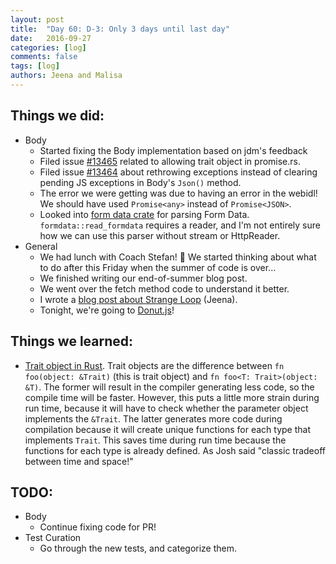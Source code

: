 ```yaml
---
layout: post
title:  "Day 60: D-3: Only 3 days until last day"
date:   2016-09-27
categories: [log]
comments: false
tags: [log]
authors: Jeena and Malisa
---
```


## Things we did:
- Body
    - Started fixing the Body implementation based on jdm's feedback
    - Filed issue [#13465](https://github.com/servo/servo/issues/13465) related to allowing trait object in promise.rs.
    - Filed issue [#13464](https://github.com/servo/servo/issues/13464) about rethrowing exceptions instead of clearing pending JS exceptions in Body's `Json()` method.
    - The error we were getting was due to having an error in the webidl! We should have used `Promise<any>` instead of `Promise<JSON>`.
    - Looked into [form data crate](https://mikedilger.github.io/formdata/formdata/index.html) for parsing Form Data. `formdata::read_formdata` requires a reader, and I'm not entirely sure how we can use this parser without stream or HttpReader.
- General
    - We had lunch with Coach Stefan! :clap: We started thinking about what to do after this Friday when the summer of code is over...
    - We finished writing our end-of-summer blog post.
    - We went over the fetch method code to understand it better.
    - I wrote a [blog post about Strange Loop](http://jeenalee.com/2016/09/27/strange-loop.html) (Jeena).
    - Tonight, we're going to [Donut.js](http://donutjs.club/)!

## Things we learned:
- [Trait object in Rust](https://doc.rust-lang.org/book/trait-objects.html). Trait objects are the difference between `fn foo(object: &Trait)` (this is trait object) and `fn foo<T: Trait>(object: &T)`. The former will result in the compiler generating less code, so the compile time will be faster. However, this puts a little more strain during run time, because it will have to check whether the parameter object implements the `&Trait`. The latter generates more code during compilation because it will create unique functions for each type that implements `Trait`. This saves time during run time because the functions for each type is already defined. As Josh said "classic tradeoff between time and space!"

## TODO:
- Body
    - Continue fixing code for PR!
- Test Curation
    - Go through the new tests, and categorize them.
